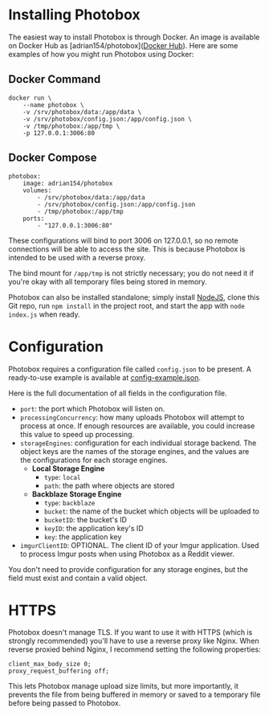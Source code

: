 # Installing Photobox

The easiest way to install Photobox is through Docker. An image is available on Docker Hub as [adrian154/photobox]([Docker Hub](https://hub.docker.com/r/adrian154/photobox)). Here are some examples of how you might run Photobox using Docker:

## Docker Command

```
docker run \
    --name photobox \
    -v /srv/photobox/data:/app/data \
    -v /srv/photobox/config.json:/app/config.json \
    -v /tmp/photobox:/app/tmp \
    -p 127.0.0.1:3006:80
```

## Docker Compose

```
photobox:
    image: adrian154/photobox
    volumes:
        - /srv/photobox/data:/app/data
        - /srv/photobox/config.json:/app/config.json
        - /tmp/photobox:/app/tmp
    ports:
        - "127.0.0.1:3006:80"
```

These configurations will bind to port 3006 on 127.0.0.1, so no remote connections will be able to access the site. This is because Photobox is intended to be used with a reverse proxy.

The bind mount for `/app/tmp` is not strictly necessary; you do not need it if you're okay with all temporary files being stored in memory.

Photobox can also be installed standalone; simply install [NodeJS](https://nodejs.org/en/download/), clone this Git repo, run `npm install` in the project root, and start the app with `node index.js` when ready.

# Configuration

Photobox requires a configuration file called `config.json` to be present. A ready-to-use example is available at [config-example.json](https://github.com/adrian154/photobox/blob/master/config-example.json).

Here is the full documentation of all fields in the configuration file.

* `port`: the port which Photobox will listen on. 
* `processingConcurrency`: how many uploads Photobox will attempt to process at once. If enough resources are available, you could increase this value to speed up processing.
* `storageEngines`: configuration for each individual storage backend. The object keys are the names of the storage engines, and the values are the configurations for each storage engines.
    * **Local Storage Engine**
        * `type`: `local`
        * `path`: the path where objects are stored
    * **Backblaze Storage Engine**
        * `type`: `backblaze`
        * `bucket`: the name of the bucket which objects will be uploaded to
        * `bucketID`: the bucket's ID
        * `keyID`: the application key's ID
        * `key`: the application key
* `imgurClientID`: OPTIONAL. The client ID of your Imgur application. Used to process Imgur posts when using Photobox as a Reddit viewer.

You don't need to provide configuration for any storage engines, but the field must exist and contain a valid object.

# HTTPS

Photobox doesn't manage TLS. If you want to use it with HTTPS (which is strongly recommended) you'll have to use a reverse proxy like Nginx. When reverse proxied behind Nginx, I recommend setting the following properties:

```
client_max_body_size 0;
proxy_request_buffering off;
```

This lets Photobox manage upload size limits, but more importantly, it prevents the file from being buffered in memory or saved to a temporary file before being passed to Photobox.